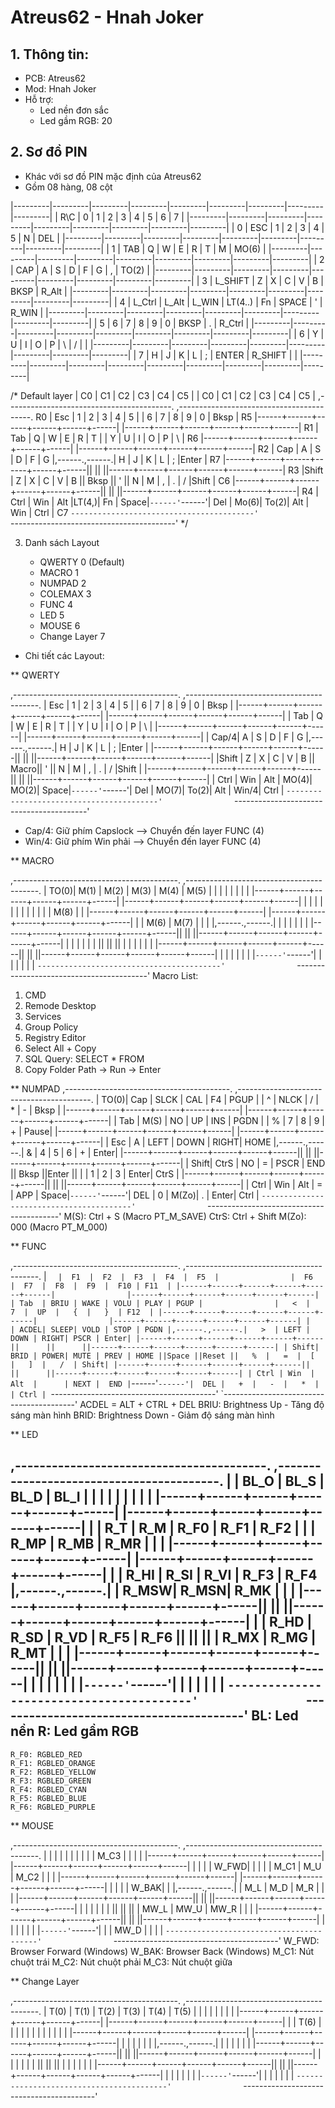 # Atreus62 - Hnah Joker

## 1. Thông tin:

* PCB: Atreus62
* Mod: Hnah Joker
* Hỗ trợ:
    + Led nền đơn sắc
    + Led gầm RGB: 20

## 2. Sơ đồ PIN
* Khác với sơ đồ PIN mặc định của Atreus62
* Gồm 08 hàng, 08 cột


|---------|---------|---------|---------|---------|---------|---------|---------|---------|
|   R\C   |    0    |    1    |    2    |    3    |    4    |    5    |    6    |    7    |
|---------|---------|---------|---------|---------|---------|---------|---------|---------|
|    0    |   ESC	|    1	  |    2	|    3    |    4	|    5	  |    N	|   DEL   | 
|---------|---------|---------|---------|---------|---------|---------|---------|---------|
|    1    |   TAB	|    Q    |    W	|    E	  |    R	|    T	  |    M	|  MO(6)  |
|---------|---------|---------|---------|---------|---------|---------|---------|---------|
|    2    |   CAP   |	 A	  |    S	|    D    |    F	|    G    |    ,	|  TO(2)  |
|---------|---------|---------|---------|---------|---------|---------|---------|---------|
|    3    | L_SHIFT	|    Z    |    X	|    C	  |    V	|    B	  |   BKSP	|  R_Alt  |
|---------|---------|---------|---------|---------|---------|---------|---------|---------|
|    4    | L_Ctrl	|  L_Alt  |  L_WIN	| LT(4..) |	  Fn	|  SPACE  |	   '	|  R_WIN  |
|---------|---------|---------|---------|---------|---------|---------|---------|---------|
|    5    |    6	|    7    |    8	|    9    |    0    |  BKSP   |    .	|  R_Ctrl |
|---------|---------|---------|---------|---------|---------|---------|---------|---------|
|    6    |    Y	|    U    |    I    |	 O    |    P    |	 \	  |    /	|         |
|---------|---------|---------|---------|---------|---------|---------|---------|---------|
|    7    |    H	|    J    |    K    |	 L    |    ;	|  ENTER  |	R_SHIFT	|         |
|---------|---------|---------|---------|---------|---------|---------|---------|---------|

  /* Default layer
     |  C0  |  C1  |  C2  |  C3  |  C4  |  C5  |                |  C0  |  C1  |  C2  |  C3  |  C4  |  C5  |
     ,-----------------------------------------.                ,-----------------------------------------.
 R0  | Esc  |   1  |   2  |   3  |   4  |   5  |                |   6  |   7  |   8  |   9  |   0  | Bksp |  R5
     |------+------+------+------+------+------|                |------+------+------+------+------+------|
 R1  | Tab  |   Q  |   W  |   E  |   R  |   T  |                |   Y  |   U  |   I  |   O  |   P  |  \   |  R6
     |------+------+------+------+------+------|                |------+------+------+------+------+------|
 R2  | Cap  |   A  |   S  |   D  |   F  |   G  |,------.,------.|   H  |   J  |   K  |   L  |   ;  |Enter |  R7
     |------+------+------+------+------+------||      ||      ||------+------+------+------+------+------|
 R3  |Shift |   Z  |   X  |   C  |   V  |   B  || Bksp ||  '   ||   N  |   M  |   ,  |   .  |   /  |Shift |  C6
     |------+------+------+------+------+------||      ||      ||------+------+------+------+------+------|
 R4  | Ctrl | Win  | Alt  |LT(4,)|  Fn  | Space|`------'`------'|  Del | Mo(6)| To(2)| Alt  | Win  | Ctrl |  C7
     `-----------------------------------------'                `-----------------------------------------'
   */

3. Danh sách Layout

    - QWERTY 0 (Default)
    - MACRO 1
    - NUMPAD 2
    - COLEMAX 3
    - FUNC 4
    - LED 5
    - MOUSE 6
    - Change Layer 7

- Chi tiết các Layout:

** QWERTY

,-----------------------------------------.                ,-----------------------------------------.
| Esc  |   1  |   2  |   3  |   4  |   5  |                |   6  |   7  |   8  |   9  |   0  | Bksp |
|------+------+------+------+------+------|                |------+------+------+------+------+------|
| Tab  |   Q  |   W  |   E  |   R  |   T  |                |   Y  |   U  |   I  |   O  |   P  |  \   |
|------+------+------+------+------+------|                |------+------+------+------+------+------|
| Cap/4|   A  |   S  |   D  |   F  |   G  |,------.,------.|   H  |   J  |   K  |   L  |   ;  |Enter |
|------+------+------+------+------+------||      ||      ||------+------+------+------+------+------|
|Shift |   Z  |   X  |   C  |   V  |   B  || Macro||   '  ||   N  |   M  |   ,  |   .  |   /  |Shift |
|------+------+------+------+------+------||      ||      ||------+------+------+------+------+------|
| Ctrl | Win  | Alt  | MO(4)| MO(2)| Space|`------'`------'|  Del | MO(7)| To(2)| Alt  | Win/4| Ctrl |
`-----------------------------------------'                `-----------------------------------------'
- Cap/4: Giữ phím Capslock --> Chuyển đến layer FUNC (4)
- Win/4: Giữ phím Win phải --> Chuyển đến layer FUNC (4)

** MACRO

,-----------------------------------------.                ,-----------------------------------------.
| TO(0)| M(1) | M(2) | M(3) | M(4) | M(5) |                |      |      |      |      |      |      |
|------+------+------+------+------+------|                |------+------+------+------+------+------|
|      |      |      |      |      |      |                |      |      |      |      | M(8) |      |
|------+------+------+------+------+------|                |------+------+------+------+------+------|
|      | M(6) | M(7) |      |      |      |,------.,------.|      |      |      |      |      |      |
|------+------+------+------+------+------||      ||      ||------+------+------+------+------+------|
|      |      |      |      |      |      ||      ||      ||      |      |      |      |      |      |
|------+------+------+------+------+------||      ||      ||------+------+------+------+------+------|
|      |      |      |      |      |      |`------'`------'|      |      |      |      |      |      |
`-----------------------------------------'                `-----------------------------------------'
Macro List:
1. CMD
2. Remode Desktop
3. Services
4. Group Policy
5. Registry Editor
6. Select All + Copy
7. SQL Query: SELECT * FROM
8. Copy Folder Path -> Run -> Enter

** NUMPAD
,-----------------------------------------.                ,-----------------------------------------.
| TO(0)| Cap  | SLCK |  CAL |  F4  | PGUP |                |   ^  | NLCK |   /  |   *  |   -  | Bksp |
|------+------+------+------+------+------|                |------+------+------+------+------+------|
| Tab  | M(S) |  NO  |  UP  |  INS | PGDN |                |   %  |   7  |   8  |   9  |   +  | Pause|
|------+------+------+------+------+------|                |------+------+------+------+------+------|
| Esc  |   A  | LEFT | DOWN | RIGHT| HOME |,------.,------.|   &  |   4  |   5  |   6  |   +  | Enter|
|------+------+------+------+------+------||      ||      ||------+------+------+------+------+------|
| Shift| CtrS |  NO  |   =  | PSCR | END  || Bksp ||Enter ||   |  |   1  |   2  |   3  | Enter| CtrS |
|------+------+------+------+------+------||      ||      ||------+------+------+------+------+------|
| Ctrl | Win  | Alt  |   =  |  APP | Space|`------'`------'|  DEL |   0  | M(Zo)|   .  | Enter| Ctrl |
`-----------------------------------------'                `-----------------------------------------'
M(S): Ctrl + S (Macro PT_M_SAVE)
CtrS: Ctrl + Shift
M(Zo): 000 (Macro PT_M_000)

** FUNC

,-----------------------------------------.                ,-----------------------------------------.
|   `  |  F1  |  F2  |  F3  |  F4  |  F5  |                |  F6  |  F7  |  F8  |  F9  |  F10 | F11  |
|------+------+------+------+------+------|                |------+------+------+------+------+------|
| Tab  | BRIU | WAKE | VOLU | PLAY | PGUP |                |   <  |   7  |  UP  |   {  |   }  | F12  |
|------+------+------+------+------+------|                |------+------+------+------+------+------|
|      | ACDEL| SLEEP| VOLD | STOP | PGDN |,------.,------.|   >  | LEFT | DOWN | RIGHT| PSCR | Enter|
|------+------+------+------+------+------||      ||      ||------+------+------+------+------+------|
| Shift| BRID | POWER| MUTE | PREV | HOME ||Space ||Reset ||   %  |   =  |  [   |   ]  |   /  | Shift|
|------+------+------+------+------+------||      ||      ||------+------+------+------+------+------|
| Ctrl | Win  | Alt  |      | NEXT |  END |`------'`------'|  DEL |   +  |   -  |   *  |      | Ctrl |
`-----------------------------------------'                `-----------------------------------------'
ACDEL = ALT + CTRL + DEL
BRIU: Brightness Up - Tăng độ sáng màn hình
BRID: Brightness Down - Giảm độ sáng màn hình

** LED

 ,-----------------------------------------.                ,-----------------------------------------.
 |      | BL_O | BL_S | BL_D | BL_I |      |                |      |      |      |      |      |      |
 |------+------+------+------+------+------|                |------+------+------+------+------+------|
 |      | R_T  | R_M  | R_F0 | R_F1 | R_F2 |                |      | R_MP | R_MB | R_MR |      |      |
 |------+------+------+------+------+------|                |------+------+------+------+------+------|
 |      | R_HI | R_SI | R_VI | R_F3 | R_F4 |,------.,------.|      | R_MSW| R_MSN| R_MK |      |      |
 |------+------+------+------+------+------||      ||      ||------+------+------+------+------+------|
 |      | R_HD | R_SD | R_VD | R_F5 | R_F6 ||      ||      ||      | R_MX | R_MG | R_MT |      |      |
 |------+------+------+------+------+------||      ||      ||------+------+------+------+------+------|
 |      |      |      |      |      |      |`------'`------'|      |      |      |      |      |      |
 `-----------------------------------------'                `-----------------------------------------'
 BL: Led nền
 R: Led gầm RGB
 --  
    R_F0: RGBLED_RED
    R_F1: RGBLED_ORANGE
    R_F2: RGBLED_YELLOW
    R_F3: RGBLED_GREEN
    R_F4: RGBLED_CYAN
    R_F5: RGBLED_BLUE
    R_F6: RGBLED_PURPLE

** MOUSE

,-----------------------------------------.                ,-----------------------------------------.
|      |      |      |      |      |      |                |      |      | M_C3 |      |      |      |
|------+------+------+------+------+------|                |------+------+------+------+------+------|
|      |      |      | W_FWD|      |      |                |      | M_C1 | M_U  | M_C2 |      |      |
|------+------+------+------+------+------|                |------+------+------+------+------+------|
|      |      |      | W_BAK|      |      |,------.,------.|      | M_L  | M_D  | M_R  |      |      |
|------+------+------+------+------+------||      ||      ||------+------+------+------+------+------|
|      |      |      |      |      |      ||      ||      ||      | MW_L | MW_U | MW_R |      |      |
|------+------+------+------+------+------||      ||      ||------+------+------+------+------+------|
|      |      |      |      |      |      |`------'`------'|      |      | MW_D |      |      |      |
`-----------------------------------------'                `-----------------------------------------'
W_FWD: Browser Forward (Windows)
W_BAK: Browser Back (Windows)
M_C1: Nút chuột trái
M_C2: Nút chuột phải
M_C3: Nút chuột giữa

** Change Layer

 ,-----------------------------------------.                ,-----------------------------------------.
 | T(0) | T(1) | T(2) | T(3) | T(4) | T(5) |                |      |      |      |      |      |      |
 |------+------+------+------+------+------|                |------+------+------+------+------+------|
 |      | T(6) |      |      |      |      |                |      |      |      |      |      |      |
 |------+------+------+------+------+------|                |------+------+------+------+------+------|
 |      |      |      |      |      |      |,------.,------.|      |      |      |      |      |      |
 |------+------+------+------+------+------||      ||      ||------+------+------+------+------+------|
 |      |      |      |      |      |      ||      ||      ||      |      |      |      |      |      |
 |------+------+------+------+------+------||      ||      ||------+------+------+------+------+------|
 |      |      |      |      |      |      |`------'`------'|      |      |      |      |      |      |
 `-----------------------------------------'                `-----------------------------------------'
